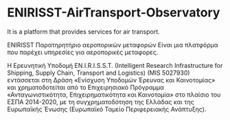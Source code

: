# ENIRISST-AirTransport-Observatory
It is  a platform that provides services for air transport.

ENIRISST Παρατηρητήριο αεροπορικών μεταφορών
Είναι μια πλατφόρμα που παρέχει υπηρεσίες για αεροπορικές μεταφορες.

Η Eρευνητική Yποδομή EN.I.R.I.S.S.T. (Intelligent Research Infrastructure for Shipping, Supply Chain, Transport and Logistics) (MIS 5027930) εντάσσεται 
στη Δράση «Ενίσχυση Υποδομών Έρευνας και Καινοτομίας» και χρηματοδοτείται από το Επιχειρησιακό Πρόγραμμα «Ανταγωνιστικότητα, Επιχειρηματικότητα και Καινοτομία» 
στο πλαίσιο του ΕΣΠΑ 2014-2020, με τη συγχρηματοδότηση της Ελλάδας και της Ευρωπαϊκής Ένωσης (Ευρωπαϊκό Ταμείο Περιφερειακής Ανάπτυξης).
